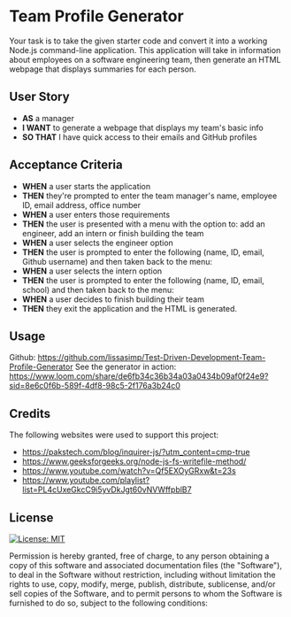 # Team Profile Generator
Your task is to take the given starter code and convert it into a working Node.js command-line application. This application will take in information about employees on a software engineering team, then generate an HTML webpage that displays summaries for each person.

## User Story

- **AS** a manager
- **I WANT** to generate a webpage that displays my team's basic info
- **SO THAT** I have quick access to their emails and GitHub profiles

## Acceptance Criteria

- **WHEN** a user starts the application
- **THEN** they're prompted to enter the team manager's name, employee ID, email address, office number
- **WHEN** a user enters those requirements
- **THEN** the user is presented with a menu with the option to: add an engineer, add an intern or finish building the team
- **WHEN** a user selects the engineer option
- **THEN** the user is prompted to enter the following (name, ID, email, Github username) and then taken back to the menu:
- **WHEN** a user selects the intern option
- **THEN** the user is prompted to enter the following (name, ID, email, school) and then taken back to the menu:
- **WHEN** a user decides to finish building their team
- **THEN** they exit the application and the HTML is generated.


## Usage
Github: https://github.com/lissasimp/Test-Driven-Development-Team-Profile-Generator
See the generator in action: https://www.loom.com/share/de6fb34c36b34a03a0434b09af0f24e9?sid=8e6c0f6b-589f-4df8-98c5-2f176a3b24c0

## Credits
The following websites were used to support this project:
- https://pakstech.com/blog/inquirer-js/?utm_content=cmp-true
- https://www.geeksforgeeks.org/node-js-fs-writefile-method/
- https://www.youtube.com/watch?v=Qf5EXOyGRxw&t=23s
- https://www.youtube.com/playlist?list=PL4cUxeGkcC9i5yvDkJgt60vNVWffpblB7

## License
[![License: MIT](https://img.shields.io/badge/License-MIT-yellow.svg)](https://opensource.org/licenses/MIT)

Permission is hereby granted, free of charge, to any person obtaining a copy of this software and associated documentation files (the "Software"), to deal in the Software without restriction, including without limitation the rights to use, copy, modify, merge, publish, distribute, sublicense, and/or sell copies of the Software, and to permit persons to whom the Software is furnished to do so, subject to the following conditions:

